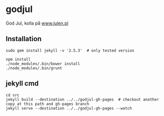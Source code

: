 godjul
======

God Jul, kolla på www.julen.pl

## Installation

```
sudo gem install jekyll -v '2.5.3'  # only tested version

npm install
./node_modules/.bin/bower install
./node_modules/.bin/grunt
```

## jekyll cmd

```
cd src
jekyll build --destination ../../godjul-gh-pages  # checkout another copy at this path and gh-pages branch
jekyll serve --destination ../../godjul-gh-pages --watch
```
